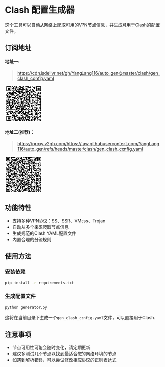 # Clash 配置生成器

这个工具可以自动从网络上爬取可用的VPN节点信息，并生成可用于Clash的配置文件。

## 订阅地址

#### 地址一:
> https://cdn.jsdelivr.net/gh/YangLang116/auto_gen@master/clash/gen_clash_config.yaml

<img src="qr/jsdelivr.png" width="120px" height="120px"/>

#### 地址二(推荐)：

> https://proxy.v2gh.com/https://raw.githubusercontent.com/YangLang116/auto_gen/refs/heads/master/clash/gen_clash_config.yaml

<img src="qr/v2gh.png"  width="120px" height="120px"/>


## 功能特性

- 支持多种VPN协议：SS、SSR、VMess、Trojan
- 自动从多个来源爬取节点信息
- 生成规范的Clash YAML配置文件
- 内置合理的分流规则

## 使用方法

### 安装依赖

```bash
pip install -r requirements.txt
```

### 生成配置文件

```bash
python generator.py
```

这将在当前目录下生成一个`gen_clash_config.yaml`文件，可以直接用于Clash.

## 注意事项

- 节点可用性可能会随时变化，请定期更新
- 建议多测试几个节点以找到最适合您的网络环境的节点
- 如遇到解析错误，可以尝试修改相应协议的正则表达式 
